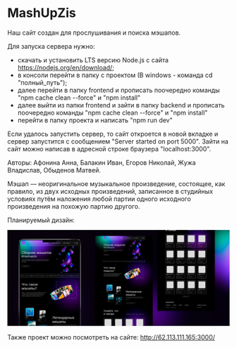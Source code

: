 # MashUpZis
Наш сайт создан для прослушивания и поиска мэшапов.

Для запуска сервера нужно:
- скачать и установить LTS версию Node.js с сайта https://nodejs.org/en/download/;
- в консоли перейти в папку с проектом (В windows - команда cd "полный_путь");
- далее перейти в папку frontend и прописать поочередно команды "npm cache clean --force" и "npm install"
- далее выйти из папки frontend и зайти в папку backend и прописать поочередно команды "npm cache clean --force" и "npm install"
- перейти в папку проекта и написать "npm run dev"

Если удалось запустить сервер, то сайт откроется в новой вкладке и сервер запустится с сообщением "Server started on port 5000".
Зайти на сайт можно написав в адресной строке браузера "localhost:3000".

Авторы: Афонина Анна, Балакин Иван, Егоров Николай, Жужа Владислав, Обыденов Матвей.

Мэшап — неоригинальное музыкальное произведение, состоящее, как правило, из двух исходных произведений, записанное в студийных условиях путём наложения любой партии одного исходного произведения на похожую партию другого.

Планируемый дизайн:

![alt text](https://github.com/algorithm-ssau/MashUpZis/blob/main/cover.jpg?raw=true)

Также проект можно посмотреть на сайте: http://62.113.111.165:3000/
